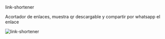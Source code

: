 link-shortener

Acortador de enlaces, muestra qr descargable y compartir por whatsapp el enlace

![link-shortener](https://github.com/user-attachments/assets/1235f8ff-75b9-4f2e-a5c3-823c04b31efe)
